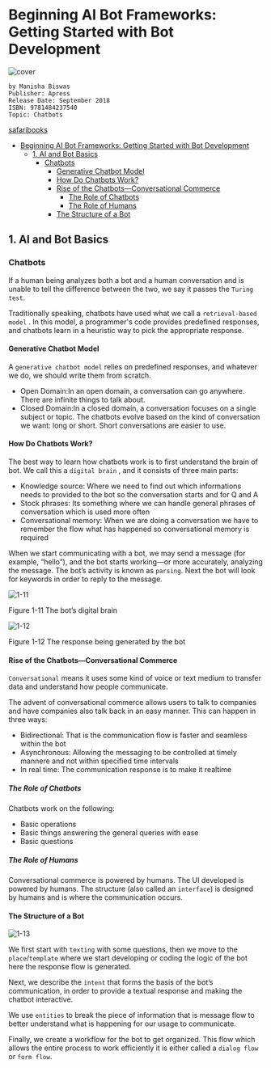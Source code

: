 # Beginning AI Bot Frameworks: Getting Started with Bot Development
![cover](https://www.safaribooksonline.com/library/cover/9781484237540/)

    by Manisha Biswas
    Publisher: Apress
    Release Date: September 2018
    ISBN: 9781484237540
    Topic: Chatbots

[safaribooks](https://www.safaribooksonline.com/library/view/beginning-ai-bot/9781484237540/)

<!-- TOC -->

- [Beginning AI Bot Frameworks: Getting Started with Bot Development](#beginning-ai-bot-frameworks-getting-started-with-bot-development)
    - [1. AI and Bot Basics](#1-ai-and-bot-basics)
        - [Chatbots](#chatbots)
            - [Generative Chatbot Model](#generative-chatbot-model)
            - [How Do Chatbots Work?](#how-do-chatbots-work)
            - [Rise of the Chatbots—Conversational Commerce](#rise-of-the chatbotsconversational-commerce)
                - [The Role of Chatbots](#the-role-of-chatbots)
                - [The Role of Humans](#the-role-of-humans)
            - [The Structure of a Bot](#the-structure-of-a bot)

<!-- /TOC -->

## 1. AI and Bot Basics
### Chatbots
If a human being analyzes both a bot and a human conversation and is unable to tell the difference between the two, we say it passes the `Turing test`.

Traditionally speaking, chatbots have used what we call a `retrieval-based model` . In this model, a programmer's code provides predefined responses, and chatbots learn in a heuristic way to pick the appropriate response.

#### Generative Chatbot Model
A `generative chatbot model` relies on predefined responses, and whatever we do, we should write them from scratch. 

- Open Domain:In an open domain, a conversation can go anywhere. There are infinite things to talk about.
- Closed Domain:In a closed domain, a conversation focuses on a single subject or topic. The chatbots evolve based on the kind of conversation we want: long or short. Short conversations are easier to use.

#### How Do Chatbots Work?
The best way to learn how chatbots work is to first understand the brain of bot. We call this a `digital brain` , and it consists of three main parts:

- Knowledge source: Where we need to find out which informations needs to provided to the bot so the conversation starts and for Q and A
- Stock phrases: Its something where we can handle general phrases of conversation which is used more often
- Conversational memory: When we are doing a conversation we have to remember the flow what has happened so conversational memory is required

When we start communicating with a bot, we may send a message (for example, “hello”), and the bot starts working—or more accurately, analyzing the message. The bot’s activity is known as `parsing`. Next the bot will look for keywords in order to reply to the message.

![1-11](https://www.safaribooksonline.com/library/view/beginning-ai-bot/9781484237540/images/457478_1_En_1_Chapter/457478_1_En_1_Fig11_HTML.png)

Figure 1-11 The bot’s digital brain

![1-12](https://www.safaribooksonline.com/library/view/beginning-ai-bot/9781484237540/images/457478_1_En_1_Chapter/457478_1_En_1_Fig12_HTML.png)

Figure 1-12 The response being generated by the bot

#### Rise of the Chatbots—Conversational Commerce
`Conversational` means it uses some kind of voice or text medium to transfer data and understand how people communicate.

The advent of conversational commerce allows users to talk to companies and have companies also talk back in an easy manner. This can happen in three ways:

- Bidirectional: That is the communication flow is faster and seamless within the bot
- Asynchronous: Allowing the messaging to be controlled at timely mannere and not within specified time intervals
- In real time: The communication response is to make it realtime

##### The Role of Chatbots
Chatbots work on the following:

- Basic operations
- Basic things answering the general queries with ease
- Basic questions

##### The Role of Humans
Conversational commerce is powered by humans. The UI developed is powered by humans. The structure (also called an `interface`) is designed by humans and is where the communication occurs.

#### The Structure of a Bot
![1-13](https://www.safaribooksonline.com/library/view/beginning-ai-bot/9781484237540/images/457478_1_En_1_Chapter/457478_1_En_1_Fig13_HTML.png)

We first start with `texting` with some questions, then we move to the `place`/`template` where we start developing or coding the logic of the bot here the response flow is generated. 

Next, we describe the `intent` that forms the basis of the bot’s communication, in order to provide a textual response and making the chatbot interactive.

We use `entities` to break the piece of information that is message flow to better understand what is happening for our usage to communicate. 

Finally, we create a workflow for the bot to get organized. This flow which allows the entire process to work efficiently it is either called a `dialog flow` or `form flow`.
